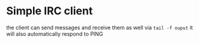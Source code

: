 # Simple IRC client

the client can send messages and receive them as well via `tail -f ouput`
it will also automatically respond to PING
